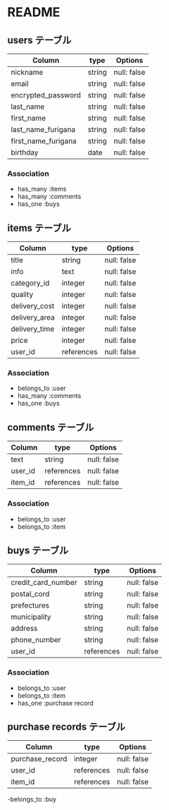 # README

## users テーブル

| Column              | type   | Options     |
| ------------------- | ------ | ----------- |
| nickname            | string | null: false |
| email               | string | null: false |
| encrypted_password  | string | null: false |
| last_name           | string | null: false |
| first_name          | string | null: false |
| last_name_furigana  | string | null: false |
| first_name_furigana | string | null: false |
| birthday            | date   | null: false |  

### Association

- has_many :items
- has_many :comments
- has_one  :buys


## items テーブル

| Column        | type       | Options     |
| ------------- | ---------- | ----------- |
| title         | string     | null: false |
| info          | text       | null: false |
| category_id   | integer    | null: false |
| quality       | integer    | null: false |
| delivery_cost | integer    | null: false |
| delivery_area | integer    | null: false |
| delivery_time | integer    | null: false |
| price         | integer    | null: false |
| user_id       | references | null: false |



### Association

- belongs_to :user
- has_many   :comments
- has_one    :buys

## comments テーブル

| Column      | type       | Options     |
| ----------- | ---------- | ----------- |
| text        | string     | null: false |
| user_id     | references | null: false |
| item_id     | references | null: false |

### Association

- belongs_to :user
- belongs_to :item



## buys テーブル

| Column             | type       | Options     |
| ------------------ | ---------- | ----------- |
| credit_card_number | string     | null: false |
| postal_cord        | string     | null: false |
| prefectures        | string     | null: false |
| municipality       | string     | null: false |
| address            | string     | null: false |
| phone_number       | string     | null: false |
| user_id            | references | null: false |

### Association

- belongs_to :user
- belongs_to :item
- has_one    :purchase record


## purchase records テーブル

| Column             | type       | Options     |
| ------------------ | ---------- | ----------- |
| purchase_record    | integer    | null: false |
| user_id            | references | null: false |
| item_id            | references | null: false |

-belongs_to :buy
